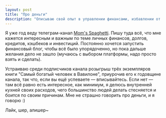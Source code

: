 ```yaml
---
layout: post
title: "Про деньги"
description: "Описываю свой опыт в управлении финансами, избавлении от долгов и инвестировании"
---
```


Я уже год веду телеграм-канал [Mom's Spaghetti](https://t.me/successismyonlymthrfckngoption). Пишу туда всё, что мне кажется интересным и важным по теме личных финансов, долгов, кредитов, кэшбеков и инвестиций. Постоянно хочется запустить финансовый блог, чтобы всё было упорядоченно, но пока дальше желания дело не зашло (мучаюсь с выбором платформы, надо просто взять и сделать).

Устраиваю среди подписчиков канала розыгрыш трёх экземпляров книги "Самый богатый человек в Вавилоне", приурочив его к годовщине канала, так что, если вы ещё успеваете — вписывайтесь. Если нет — там всё равно есть интересное, как минимум, я делюсь внутренней кухней своих расходов, чего большинство людей делать стесняется и боится по своим причинам. Мне не страшно говорить про деньги, и я говорю :)

Лайк, шер, алишер~
